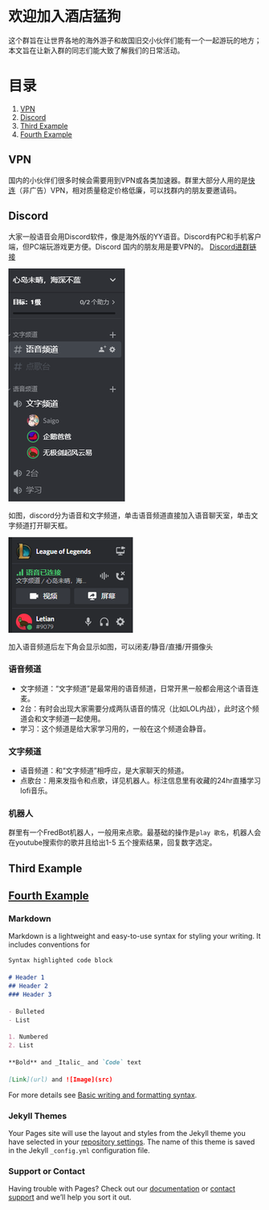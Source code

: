 # 欢迎加入酒店猛狗

这个群旨在让世界各地的海外游子和故国旧交小伙伴们能有一个一起游玩的地方；本文旨在让新入群的同志们能大致了解我们的日常活动。

# 目录
1. [VPN](#vpn)
2. [Discord](#discord)
3. [Third Example](#third-example)
4. [Fourth Example](#fourth-examplehttpwwwfourthexamplecom)


## VPN
国内的小伙伴们很多时候会需要用到VPN或各类加速器。群里大部分人用的是[快连](https://letsvpn.world/)（非广告）VPN，相对质量稳定价格低廉，可以找群内的朋友要邀请码。

## Discord
大家一般语音会用Discord软件，像是海外版的YY语音。Discord有PC和手机客户端，但PC端玩游戏更方便。Discord 国内的朋友用是要VPN的。
[Discord进群链接](https://discord.gg/KW3atCYm7A)


![Image](./dc.png)


如图，discord分为语音和文字频道，单击语音频道直接加入语音聊天室，单击文字频道打开聊天框。

![Image](./dcjy.png)


加入语音频道后左下角会显示如图，可以闭麦/静音/直播/开摄像头

### 语音频道
- 文字频道：“文字频道”是最常用的语音频道，日常开黑一般都会用这个语音连麦。
- 2台：有时会出现大家需要分成两队语音的情况（比如LOL内战），此时这个频道会和文字频道一起使用。
- 学习：这个频道是给大家学习用的，一般在这个频道会静音。

### 文字频道
- 语音频道：和“文字频道”相呼应，是大家聊天的频道。
- 点歌台：用来发指令和点歌，详见机器人。标注信息里有收藏的24hr直播学习lofi音乐。

### 机器人
群里有一个FredBot机器人，一般用来点歌。最基础的操作是`play 歌名`，机器人会在youtube搜索你的歌并且给出1-5 五个搜索结果，回复数字选定。






## Third Example
## [Fourth Example](http://www.fourthexample.com) 

### Markdown

Markdown is a lightweight and easy-to-use syntax for styling your writing. It includes conventions for

```markdown
Syntax highlighted code block

# Header 1
## Header 2
### Header 3

- Bulleted
- List

1. Numbered
2. List

**Bold** and _Italic_ and `Code` text

[Link](url) and ![Image](src)
```

For more details see [Basic writing and formatting syntax](https://docs.github.com/en/github/writing-on-github/getting-started-with-writing-and-formatting-on-github/basic-writing-and-formatting-syntax).

### Jekyll Themes

Your Pages site will use the layout and styles from the Jekyll theme you have selected in your [repository settings](https://github.com/JesusususD/JesusususD.github.io/settings/pages). The name of this theme is saved in the Jekyll `_config.yml` configuration file.

### Support or Contact

Having trouble with Pages? Check out our [documentation](https://docs.github.com/categories/github-pages-basics/) or [contact support](https://support.github.com/contact) and we’ll help you sort it out.


